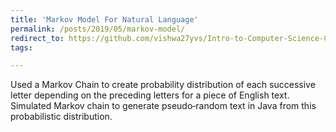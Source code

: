```yaml
---
title: 'Markov Model For Natural Language'
permalink: /posts/2019/05/markov-model/
redirect_to: https://github.com/vishwa27yvs/Intro-to-Computer-Science-COS-126/tree/master/Markov%20Model
tags:

---
```


Used a Markov Chain to create probability distribution of each successive letter depending on the preceding letters for a piece of English text. Simulated Markov chain to generate pseudo‑random text in Java from this probabilistic distribution.

